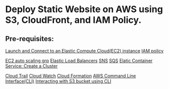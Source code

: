 # Deploy Static Website on AWS using S3, CloudFront, and IAM Policy.

## Pre-requisites:
<a href="https://github.com/arabog/launch-and-connect-to-ec2" target="_blank">Launch and Connect to an Elastic Compute Cloud(EC2) instance</a>
<a href="https://github.com/arabog/IAM-Policy" target="_blank">IAM policy</a>

<a href="https://github.com/arabog/EC2-Auto-Scaling-Group" target="_blank">EC2 auto scaling grp</a>
<a href="https://github.com/arabog/Elastic-Load-Balancing" target="_blank">Elastic Load Balancers</a>
<a href="https://github.com/arabog/simple-notification-service" target="_blank">SNS</a>
<a href="https://github.com/arabog/simple-queue-service" target="_blank">SQS</a>
<a href="https://github.com/arabog/elastic-container-service-cluster" target="_blank">Elatic Container Service: Create a Cluster</a>

<a href="https://github.com/arabog/cloudTrail" target="_blank">Cloud Trail</a>
<a href="https://github.com/arabog/cloudWatch" target="_blank">Cloud Watch</a>
<a href="https://github.com/arabog/CloudFormation" target="_blank">Cloud Formation</a>
<a href="https://github.com/arabog/aws-cli" target="_blank">AWS Command Line Interface(CLI)</a>
<a href="https://github.com/arabog/aws-cli-and-s3-bucket" target="_blank">Interacting with S3 bucket using CLI</a>



